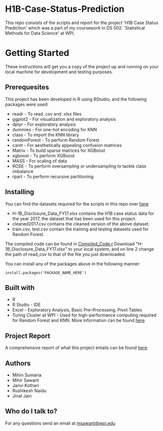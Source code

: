 # H1B-Case-Status-Prediction
This repo consists of the scripts and report for the project 'H1B Case Status Prediction' which was a part of my coursework in DS 502: 'Statistical Methods for Data Science' at WPI.

# Getting Started
These instructions will get you a copy of the project up and running on your local machine for development and testing purposes.

## Prerequesites
This project has been developed in R using RStudio, and the following packages were used:
* readr - To read .csv and .xlsx files
* ggplot2 - For visualization and exploratory analysis
* dplyr - For exploratory analysis
* dummies - For one-hot encoding for KNN
* class - To import the KNN library
* randomForest - To perform Random Forest
* caret - For aesthetically appealing confusion matrices
* Matrix - To build sparse matrices for XGBoost
* xgboost - To perform XGBoost
* MASS - For scaling of data
* ROSE - To perform oversampling or undersampling to tackle class imbalance
* rpart - To perform recursive partitioning


## Installing
You can find the datasets required for the scripts in this repo over [here](https://drive.google.com/open?id=1PAzQtZJvMx3QbzURiCBhaOs409A_MTLN)
* H-1B_Disclosure_Data_FY17.xlsx contains the H1B case status data for the year 2017, the dataset that has been used for this project.
* cleaned2017.csv contains the cleaned version of the above dataset.
* train.csv, test.csv contain the training and testing datasets used for Random Forest.

The compiled code can be found in [Compiled_Code.r](https://github.com/threedoorsdown0/H1B-Case-Status-Prediction/blob/master/Compiled_Code.r)
Download "H-1B_Disclosure_Data_FY17.xlsx" to your local system, and on line 2 change the path of read_csv to that of the file you just downloaded.

You can install any of the packages above in the following manner:
```
install.packages('PACKAGE_NAME_HERE')
```

## Built with
* R
* R Studio - IDE
* Excel - Exploratory Analysis, Basic Pre-Processing, Pivot Tables
* Turing Cluster at WPI - Used for high-performance computing required for Random Forest and KNN. More information can be found [here](http://arc.wpi.edu/resources/hardware/hpc-clusters/)

## Project Report
A comprehensive report of what this project entails can be found [here](https://github.com/threedoorsdown0/H1B-Case-Status-Prediction/blob/master/DS%20502%20Report.pdf).

## Authors
* Mihin Sumaria
* Mihir Sawant
* Janvi Kothari
* Rushikesh Naidu
* Jinal Jain

## Who do I talk to?
For any questions send an email at msawant@wpi.edu



